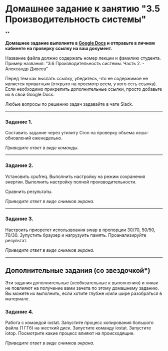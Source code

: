 # Домашнее задание к занятию "3.5 Производительность системы"

**

**Домашнее задание выполните в [Google Docs](https://docs.google.com/) и отправьте в личном кабинете на проверку ссылку на ваш документ.**

Название файла должно содержать номер лекции и фамилию студента. Пример названия: "3.6 Производительность системы. Часть 2. - Александр Дивеев"

Перед тем как выслать ссылку, убедитесь, что ее содержимое не является приватным (открыто на просмотр всем, у кого есть ссылка). Если необходимо прикрепить дополнительные ссылки, просто добавьте их в свой Google Docs.

Любые вопросы по решению задач задавайте в чате Slack.

------

### Задание 1.

Составить задание через утилиту Cron на проверку обьема кэша-обновлений еженедельно.

*Приведите ответ в виде команды.*

------

### Задание 2.

Установить cpufreq. Выполнить настройку на режим сохранения энергии. Выполнить настройку полной производительности.

Сравнить результаты.

*Приведите ответ в виде снимков экрана.*

------

### Задание 3.

Настроить приоретет использвоания swap в пропорции 30/70, 50/50, 70/30.
Зупустить браузер и нагрузуить память. Проанализируйте результат.

*Приведите ответ в виде снимков экрана.*

------


## Дополнительные задания (со звездочкой*)
Эти задания дополнительные (необязательные к выполнению) и никак не повлияют на получение вами зачета по этому домашнему заданию. Вы можете их выполнить, если хотите глубже и/или шире разобраться в материале.

### Задание 4.

Работа с командой iostat. Запустите процесс копирования большого файла (1 ГГб) на жесткий диск. 
Запустите команду iostat. Запустите iotop. Посмотрите какие процесс влияют на происходящие.


*Приведите ответ в виде снимков экрана.*

